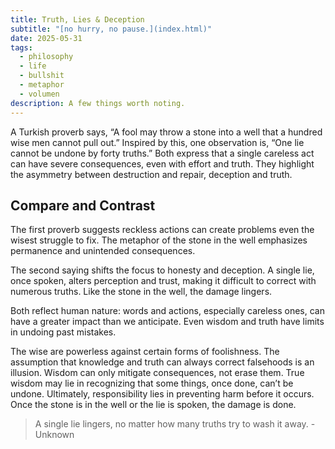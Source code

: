 ```yaml
---
title: Truth, Lies & Deception
subtitle: "[no hurry, no pause.](index.html)"
date: 2025-05-31
tags:
  - philosophy
  - life
  - bullshit
  - metaphor
  - volumen
description: A few things worth noting.
---
```


A Turkish proverb says, “A fool may throw a stone into a well that a hundred wise men cannot pull out.” Inspired by this, one observation is, “One lie cannot be undone by forty truths.” Both express that a single careless act can have severe consequences, even with effort and truth. They highlight the asymmetry between destruction and repair, deception and truth.

## Compare and Contrast

The first proverb suggests reckless actions can create problems even the wisest struggle to fix. The metaphor of the stone in the well emphasizes permanence and unintended consequences.

The second saying shifts the focus to honesty and deception. A single lie, once spoken, alters perception and trust, making it difficult to correct with numerous truths. Like the stone in the well, the damage lingers.

Both reflect human nature: words and actions, especially careless ones, can have a greater impact than we anticipate. Even wisdom and truth have limits in undoing past mistakes.

The wise are powerless against certain forms of foolishness. The assumption that knowledge and truth can always correct falsehoods is an illusion. Wisdom can only mitigate consequences, not erase them. True wisdom may lie in recognizing that some things, once done, can’t be undone. Ultimately, responsibility lies in preventing harm before it occurs. Once the stone is in the well or the lie is spoken, the damage is done.

> A single lie lingers, no matter how many truths try to wash it away. - Unknown
